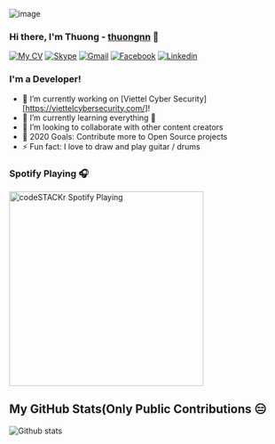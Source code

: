 ![image](https://media.giphy.com/media/MeJgB3yMMwIaHmKD4z/giphy.gif)

### Hi there, I'm Thuong - [thuongnn][website] 👋

[![My CV](http://img.shields.io/badge/My%20CV-Download-EC1C24?style=flat-square&logo=adobe-acrobat-reader&logoColor=white&labelColor=EC1C24&color=738A94)](https://thuongnn.tech/pdf/Nguyen-Nhu-Thuong.pdf)
[![Skype](http://img.shields.io/badge/Skype-thuongnn1997_1-00AFF0?style=flat-square&logo=skype&logoColor=white&labelColor=00AFF0&color=738A94)](https://instagram.com/thuongnn97)
[![Gmail](http://img.shields.io/badge/Gmail-thuongnn6666@gmail.com-B23121?style=flat-square&logo=gmail&logoColor=white&labelColor=B23121&color=738A94)](mailto:thuongnn6666@gmail.com)
[![Facebook](https://img.shields.io/badge/Facebook-thuongnn97-4267B2?style=flat-square&logo=facebook&logoColor=white&labelColor=4267B2&color=738A94)](https://facebook.com/thuongnn97)
[![Linkedin](https://img.shields.io/badge/Linkedin-thuongnn-0e76a8?style=flat-square&logo=linkedin&labelColor=0e76a8&color=738A94)](https://linkedin.com/in/thuongnn)

### I'm a Developer!

- 🔭 I’m currently working on [Viettel Cyber Security][https://viettelcybersecurity.com/]!
- 🌱 I’m currently learning everything 🤣
- 👯 I’m looking to collaborate with other content creators
- 🥅 2020 Goals: Contribute more to Open Source projects
- ⚡ Fun fact: I love to draw and play guitar / drums

### Spotify Playing 🎧
[<img src="https://now-playing-codestackr.vercel.app/api/spotify-playing" alt="codeSTACKr Spotify Playing" width="350" />](https://open.spotify.com/user/jgn8xwimm2wvhuxx9vu7gqgqg?si=LBcDw1v8SKivUPtyjr_FIQ)

## My GitHub Stats(Only Public Contributions 😑
![Github stats](https://github-readme-stats.vercel.app/api?username=thuongnn&show_icons=true&hide_border=true)


[website]: https://thuongnn.tech

